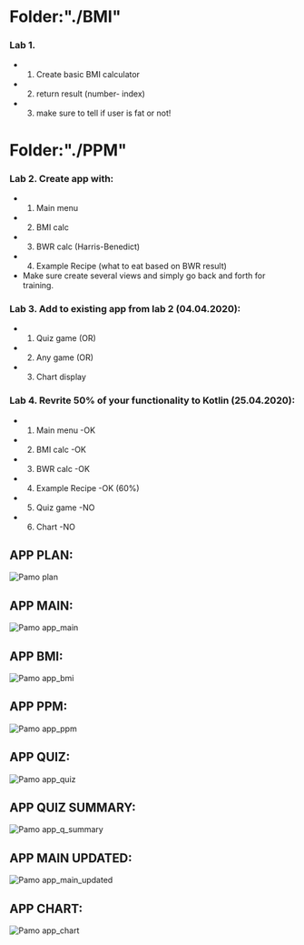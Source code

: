 # Folder:"./BMI"

### Lab 1.
* 1) Create basic BMI calculator
* 2) return result (number- index)
* 3) make sure to tell if user is fat or not!


# Folder:"./PPM"

### Lab 2. Create app with:
* 1) Main menu
* 2) BMI calc
* 3) BWR calc (Harris-Benedict)
* 4) Example Recipe (what to eat based on BWR result)
* Make sure create several views and simply go back and forth for training.

### Lab 3. Add to existing app from lab 2 (04.04.2020):
* 1) Quiz game (OR)
* 2) Any game (OR)
* 3) Chart display

### Lab 4. Revrite 50% of your functionality to Kotlin (25.04.2020):
* 1) Main menu -OK
* 2) BMI calc -OK
* 3) BWR calc -OK
* 4) Example Recipe -OK (60%)
* 5) Quiz game -NO
* 6) Chart -NO

## APP PLAN:
![Pamo plan](https://raw.githubusercontent.com/ravczar/PAMO/master/images/PAMO_PLAN.png)
## APP MAIN:
![Pamo app_main](https://raw.githubusercontent.com/ravczar/PAMO/master/images/main.PNG)
## APP BMI:
![Pamo app_bmi](https://raw.githubusercontent.com/ravczar/PAMO/master/images/bmi.PNG)
## APP PPM:
![Pamo app_ppm](https://raw.githubusercontent.com/ravczar/PAMO/master/images/ppm.PNG)
## APP QUIZ:
![Pamo app_quiz](https://raw.githubusercontent.com/ravczar/PAMO/master/images/quiz.PNG)
## APP QUIZ SUMMARY:
![Pamo app_q_summary](https://raw.githubusercontent.com/ravczar/PAMO/master/images/quiz_summary.PNG)
## APP MAIN UPDATED:
![Pamo app_main_updated](https://raw.githubusercontent.com/ravczar/PAMO/master/images/main_updated.PNG)
## APP CHART:
![Pamo app_chart](https://raw.githubusercontent.com/ravczar/PAMO/master/images/chart_corona.PNG)